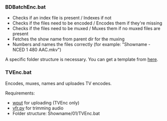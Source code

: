 ### BDBatchEnc.bat ###
- Checks if an index file is present / Indexes if not
- Checks if the files need to be encoded / Encodes them if they're missing
- Checks if the files need to be muxed / Muxes them if no muxed files are present
- Fetches the show name from parent dir for the muxing
- Numbers and names the files correctly (for example: "Showname - NCED 1 480 AAC.mkv")

A specific folder structure is necessary. You can get a template from [here](https://db.tt/TmWeTOYD).

### TVEnc.bat ###
Encodes, muxes, names and uploades TV encodes. 

Requirements:
- [wput](http://wput.sourceforge.net/) for uploading (TVEnc only)
- [vfr.py](https://github.com/wiiaboo/vfr/releases) for trimming audio
- Folder structure: Showname/01/TVEnc.bat

